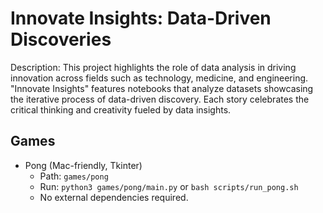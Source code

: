 # Innovate Insights: Data-Driven Discoveries

Description: This project highlights the role of data analysis in driving innovation across fields such as technology, medicine, and engineering. "Innovate Insights" features notebooks that analyze datasets showcasing the iterative process of data-driven discovery. Each story celebrates the critical thinking and creativity fueled by data insights.

## Games

- Pong (Mac-friendly, Tkinter)
  - Path: `games/pong`
  - Run: `python3 games/pong/main.py` or `bash scripts/run_pong.sh`
  - No external dependencies required.
